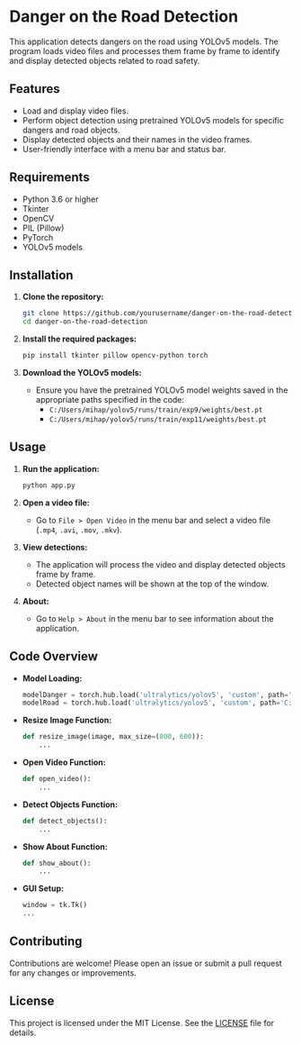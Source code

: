 # Danger on the Road Detection

This application detects dangers on the road using YOLOv5 models. The program loads video files and processes them frame by frame to identify and display detected objects related to road safety.

## Features

- Load and display video files.
- Perform object detection using pretrained YOLOv5 models for specific dangers and road objects.
- Display detected objects and their names in the video frames.
- User-friendly interface with a menu bar and status bar.

## Requirements

- Python 3.6 or higher
- Tkinter
- OpenCV
- PIL (Pillow)
- PyTorch
- YOLOv5 models

## Installation

1. **Clone the repository:**

    ```sh
    git clone https://github.com/yourusername/danger-on-the-road-detection.git
    cd danger-on-the-road-detection
    ```

2. **Install the required packages:**

    ```sh
    pip install tkinter pillow opencv-python torch
    ```

3. **Download the YOLOv5 models:**
    - Ensure you have the pretrained YOLOv5 model weights saved in the appropriate paths specified in the code:
      - `C:/Users/mihap/yolov5/runs/train/exp9/weights/best.pt`
      - `C:/Users/mihap/yolov5/runs/train/exp11/weights/best.pt`

## Usage

1. **Run the application:**

    ```sh
    python app.py
    ```

2. **Open a video file:**
    - Go to `File > Open Video` in the menu bar and select a video file (`.mp4`, `.avi`, `.mov`, `.mkv`).

3. **View detections:**
    - The application will process the video and display detected objects frame by frame.
    - Detected object names will be shown at the top of the window.

4. **About:**
    - Go to `Help > About` in the menu bar to see information about the application.

## Code Overview

- **Model Loading:**
    ```python
    modelDanger = torch.hub.load('ultralytics/yolov5', 'custom', path='C:/Users/mihap/yolov5/runs/train/exp9/weights/best.pt')
    modelRoad = torch.hub.load('ultralytics/yolov5', 'custom', path='C:/Users/mihap/yolov5/runs/train/exp11/weights/best.pt')
    ```

- **Resize Image Function:**
    ```python
    def resize_image(image, max_size=(800, 600)):
        ...
    ```

- **Open Video Function:**
    ```python
    def open_video():
        ...
    ```

- **Detect Objects Function:**
    ```python
    def detect_objects():
        ...
    ```

- **Show About Function:**
    ```python
    def show_about():
        ...
    ```

- **GUI Setup:**
    ```python
    window = tk.Tk()
    ...
    ```

## Contributing

Contributions are welcome! Please open an issue or submit a pull request for any changes or improvements.

## License

This project is licensed under the MIT License. See the [LICENSE](LICENSE) file for details.
